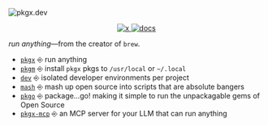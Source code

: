 ![pkgx.dev](https://pkgx.dev/banner.png)

<p align="center">
  <a href="https://x.com/pkgxdev">
    <img src="https://img.shields.io/badge/-pkgxdev-2675f5?logo=x&color=000&logoColor=fff" alt="x" />
  </a>
  <a href="https://docs.pkgx.sh">
    <img src="https://img.shields.io/badge/-docs-2675f5?logoColor=fff&color=4156E1&logo=gitbook" alt="docs" />
  </a>
</p>

*run anything*—from the creator of `brew`.

* [`pkgx`](https://github.com/pkgxdev/pkgx) ⎆ run anything
* [`pkgm`](https://github.com/pkgxdev/pkgm) ⎆ install `pkgx` pkgs to `/usr/local` or `~/.local`
* [`dev`](https://github.com/pkgxdev/dev) ⎆ isolated developer environments per project
* [`mash`](https://github.com/pkgxdev/mash) ⎆ mash up open source into scripts that are absolute bangers
* [`pkgo`](https://github.com/pkgxdev/pkgo) ⎆ package…go! making it simple to run the unpackagable gems of Open Source
* [`pkgx-mcp`](https://github.com/pkgxdev/mcp) ⎆ an MCP server for your LLM that can run anything
